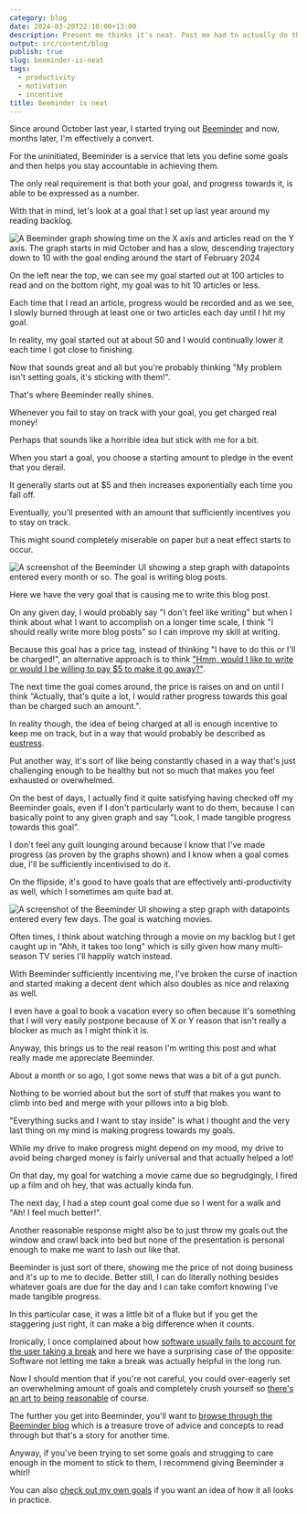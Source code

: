 ```yaml
---
category: blog
date: 2024-03-20T22:10:00+13:00
description: Present me thinks it's neat. Past me had to actually do the work so it sucks to be them.
output: src/content/blog
publish: true
slug: beeminder-is-neat
tags:
  - productivity
  - motivation
  - incentive
title: Beeminder is neat
---
```

Since around October last year, I started trying out [Beeminder](https://beeminder.com) and now, months later, I'm effectively a convert.

For the uninitiated, Beeminder is a service that lets you define some goals and then helps you stay accountable in achieving them.

The only real requirement is that both your goal, and progress towards it, is able to be expressed as a number.

With that in mind, let's look at a goal that I set up last year around my reading backlog.

![A Beeminder graph showing time on the X axis and articles read on the Y axis. The graph starts in mid October and has a slow, descending trajectory down to 10 with the goal ending around the start of February 2024](https://www.beeminder.com/utf9k/reader.png)

On the left near the top, we can see my goal started out at 100 articles to read and on the bottom right, my goal was to hit 10 articles or less.

Each time that I read an article, progress would be recorded and as we see, I slowly burned through at least one or two articles each day until I hit my goal.

In reality, my goal started out at about 50 and I would continually lower it each time I got close to finishing.

Now that sounds great and all but you're probably thinking "My problem isn't setting goals, it's sticking with them!".

That's where Beeminder really shines.

Whenever you fail to stay on track with your goal, you get charged real money!

Perhaps that sounds like a horrible idea but stick with me for a bit.

When you start a goal, you choose a starting amount to pledge in the event that you derail.

It generally starts out at $5 and then increases exponentially each time you fall off.

Eventually, you'll presented with an amount that sufficiently incentives you to stay on track.

This might sound completely miserable on paper but a neat effect starts to occur.

![A screenshot of the Beeminder UI showing a step graph with datapoints entered every month or so. The goal is writing blog posts.](https://cdn.utf9k.net/blog/beeminder-is-neat/blog-goal.png)

Here we have the very goal that is causing me to write this blog post.

On any given day, I would probably say "I don't feel like writing" but when I think about what I want to accomplish on a longer time scale, I think "I should really write more blog posts" so I can improve my skill at writing.

Because this goal has a price tag, instead of thinking "I have to do this or I'll be charged!", an alternative approach is to think ["Hmm, would I like to write or would I be willing to pay $5 to make it go away?"](https://blog.beeminder.com/depunish).

The next time the goal comes around, the price is raises on and on until I think "Actually, that's quite a lot, I would rather progress towards this goal than be charged such an amount.".

In reality though, the idea of being charged at all is enough incentive to keep me on track, but in a way that would probably be described as [eustress](https://en.wikipedia.org/wiki/Eustress).

Put another way, it's sort of like being constantly chased in a way that's just challenging enough to be healthy but not so much that makes you feel exhausted or overwhelmed.

On the best of days, I actually find it quite satisfying having checked off my Beeminder goals, even if I don't particularly want to do them, because I can basically point to any given graph and say "Look, I made tangible progress towards this goal".

I don't feel any guilt lounging around because I know that I've made progress (as proven by the graphs shown) and I know when a goal comes due, I'll be sufficiently incentivised to do it.

On the flipside, it's good to have goals that are effectively anti-productivity as well, which I sometimes am quite bad at.

![A screenshot of the Beeminder UI showing a step graph with datapoints entered every few days. The goal is watching movies.](https://cdn.utf9k.net/blog/beeminder-is-neat/movies-goal.png)

Often times, I think about watching through a movie on my backlog but I get caught up in "Ahh, it takes too long" which is silly given how many multi-season TV series I'll happily watch instead.

With Beeminder sufficiently incentiving me, I've broken the curse of inaction and started making a decent dent which also doubles as nice and relaxing as well.

I even have a goal to book a vacation every so often because it's something that I will very easily postpone because of X or Y reason that isn't really a blocker as much as I might think it is.

Anyway, this brings us to the real reason I'm writing this post and what really made me appreciate Beeminder.

About a month or so ago, I got some news that was a bit of a gut punch.

Nothing to be worried about but the sort of stuff that makes you want to climb into bed and merge with your pillows into a big blob.

"Everything sucks and I want to stay inside" is what I thought and the very last thing on my mind is making progress towards my goals.

While my drive to make progress might depend on my mood, my drive to avoid being charged money is fairly universal and that actually helped a lot!

On that day, my goal for watching a movie came due so begrudgingly, I fired up a film and oh hey, that was actually kinda fun.

The next day, I had a step count goal come due so I went for a walk and "Ah! I feel much better!".

Another reasonable response might also be to just throw my goals out the window and crawl back into bed but none of the presentation is personal enough to make me want to lash out like that.

Beeminder is just sort of there, showing me the price of not doing business and it's up to me to decide. Better still, I can do literally nothing besides whatever goals are due for the day and I can take comfort knowing I've made tangible progress.

In this particular case, it was a little bit of a fluke but if you get the staggering just right, it can make a big difference when it counts.

Ironically, I once complained about how [software usually fails to account for the user taking a break](http://localhost:1313/blog/who-is-software-even-for) and here we have a surprising case of the opposite: Software not letting me take a break was actually helpful in the long run.

Now I should mention that if you're not careful, you could over-eagerly set an overwhelming amount of goals and completely crush yourself so [there's an art to being reasonable](https://blog.beeminder.com/calendial/) of course.

The further you get into Beeminder, you'll want to [browse through the Beeminder blog](https://blog.beeminder.com/) which is a treasure trove of advice and concepts to read through but that's a story for another time.

Anyway, if you've been trying to set some goals and strugging to care enough in the moment to stick to them, I recommend giving Beeminder a whirl!

You can also [check out my own goals](https://www.beeminder.com/utf9k) if you want an idea of how it all looks in practice.